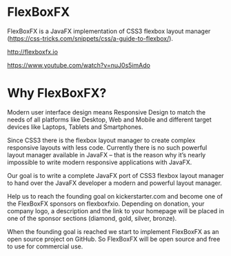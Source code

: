 # FlexBoxFX
FlexBoxFX is a JavaFX implementation of CSS3 flexbox layout manager (https://css-tricks.com/snippets/css/a-guide-to-flexbox/).

http://flexboxfx.io

https://www.youtube.com/watch?v=nuJ0s5imAdo


# Why FlexBoxFX? #
Modern user interface design means Responsive Design to match the needs of all platforms like Desktop, Web and Mobile and different target devices like Laptops, Tablets and Smartphones.

Since CSS3 there is the flexbox layout manager to create complex responsive layouts with less code. Currently there is no such powerful layout manager available in JavaFX – that is the reason why it’s nearly impossible to write modern responsive applications with JavaFX.

Our goal is to write a complete JavaFX port of CSS3 flexbox layout manager to hand over the JavaFX developer a modern and powerful layout manager.

Help us to reach the founding goal on kickerstarter.com and become one of the FlexBoxFX sponsors on flexboxfxio. Depending on donation, your company logo, a description and the link to your homepage will be placed in one of the sponsor sections (diamond, gold, silver, bronze).

When the founding goal is reached we start to implement FlexBoxFX as an open source project on GitHub. So FlexBoxFX will be open source and free to use for commercial use.
